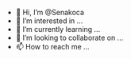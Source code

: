 - 👋 Hi, I’m @Senakoca
- 👀 I’m interested in ...
- 🌱 I’m currently learning ...
- 💞️ I’m looking to collaborate on ...
- 📫 How to reach me ...

<!---
Senakoca/Senakoca is a ✨ special ✨ repository because its `README.md` (this file) appears on your GitHub profile.
You can click the Preview link to take a look at your changes.
--->
